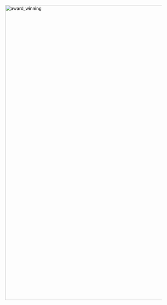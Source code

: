 <img width="950" alt="award_winning" src="https://github.com/arfatwadekar/too-good-co/assets/91958640/ba52c44f-ae73-43e1-a74d-98f69f34be3a">
